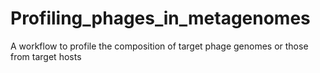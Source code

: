 # Profiling_phages_in_metagenomes
A workflow to profile the composition of target phage genomes or those from target hosts

